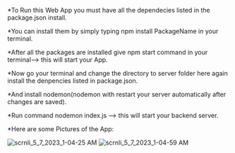 *To Run this Web App you must have all the dependecies listed in the package.json install.

*You can install them by simply typing npm install PackageName in your terminal.

*After all the packages are installed give npm start command in your terminal--> this will start your App.

*Now go your terminal and change the directory to server folder here again install the denpencies listed in package.json.

*And install nodemon(nodemon with restart your server automatically after changes are saved).

*Run command nodemon index.js --> this will start your backend server.

*Here are some Pictures of the App:

![scrnli_5_7_2023_1-04-25 AM](https://user-images.githubusercontent.com/69425545/236643398-52627df1-63d2-4b0e-a0ab-fb775997375c.png)
![scrnli_5_7_2023_1-04-59 AM](https://user-images.githubusercontent.com/69425545/236643420-b048a62a-d403-4091-b000-92d314c1460e.png)
